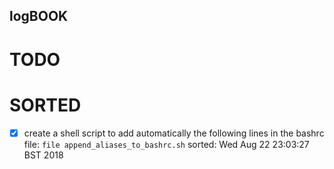 logBOOK
---



# TODO

# SORTED

* [x] create a shell script to add automatically the following lines in the bashrc file:
	`file append_aliases_to_bashrc.sh`
	sorted: Wed Aug 22 23:03:27 BST 2018




